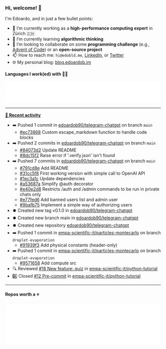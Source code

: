 ### Hi, welcome! 👋 

I'm Edoardo, and in just a few bullet points:

- 🔭 I’m currently working as a **high-performance computing expert** in Zürich 🇨🇭
- 🌱 I’m currently learning **algorithmic thinking**
- 👯 I’m looking to collaborate on some **programming challenge** (e.g., [Advent of Code](https://github.com/edoardob90/aoc2022)) or an **open-source project**
- 📫 How to reach me: `hi@edobld.me`, [LinkedIn](https://linkedin.com/in/edobld), or [Twitter](https://twitter.com/eadweard90)
- 🌐 My personal blog: [blog.edoardob.im](https://blog.edoardob.im)

#### Languages I work(ed) with 👨‍💻

<img src="https://github.com/edoardob90/edoardob90/blob/main/.cache/languages.svg">

---

**[📰 Recent activity](https://github.com/edoardob90)**
* ➡️ Pushed 1 commit in [edoardob90/telegram-chatgpt](https://github.com/edoardob90/telegram-chatgpt) on branch `main`
  * [#ec73868](https://github.com/edoardob90/telegram-chatgpt/commit/ec73868) Custom escape_markdown function to handle code blocks
* ➡️ Pushed 2 commits in [edoardob90/telegram-chatgpt](https://github.com/edoardob90/telegram-chatgpt) on branch `main`
  * [#84073d2](https://github.com/edoardob90/telegram-chatgpt/commit/84073d2) Update README
  * [#8dc15f2](https://github.com/edoardob90/telegram-chatgpt/commit/8dc15f2) Raise error if &#39;.verify.json&#39; isn&#39;t found
* ➡️ Pushed 7 commits in [edoardob90/telegram-chatgpt](https://github.com/edoardob90/telegram-chatgpt) on branch `main`
  * [#791cd8e](https://github.com/edoardob90/telegram-chatgpt/commit/791cd8e) Add README
  * [#31cc5f8](https://github.com/edoardob90/telegram-chatgpt/commit/31cc5f8) First working version with simple call to OpenAI API
  * [#1ec3a1c](https://github.com/edoardob90/telegram-chatgpt/commit/1ec3a1c) Update dependencies
  * [#a53687a](https://github.com/edoardob90/telegram-chatgpt/commit/a53687a) Simplify @auth decorator
  * [#e40e2d8](https://github.com/edoardob90/telegram-chatgpt/commit/e40e2d8) Restricts /auth and /admin commands to be run in private chats only
  * [#e77fed6](https://github.com/edoardob90/telegram-chatgpt/commit/e77fed6) Add banned users list and admin user
  * [#9bafb75](https://github.com/edoardob90/telegram-chatgpt/commit/9bafb75) Implement a simple way of authorizing users
* ⏺️ Created new tag v0.1.0 in [edoardob90/telegram-chatgpt](https://github.com/edoardob90/telegram-chatgpt)
* ⏺️ Created new branch main in [edoardob90/telegram-chatgpt](https://github.com/edoardob90/telegram-chatgpt)
* ⏺️ Created new repository  [edoardob90/telegram-chatgpt](https://github.com/edoardob90/telegram-chatgpt)
* ➡️ Pushed 1 commit in [empa-scientific-it/particles-montecarlo](https://github.com/empa-scientific-it/particles-montecarlo) on branch `droplet-evaporation`
  * [#91939f3](https://github.com/empa-scientific-it/particles-montecarlo/commit/91939f3) Add physical constants (header-only)
* ➡️ Pushed 1 commit in [empa-scientific-it/particles-montecarlo](https://github.com/empa-scientific-it/particles-montecarlo) on branch `droplet-evaporation`
  * [#9571658](https://github.com/empa-scientific-it/particles-montecarlo/commit/9571658) Add compute src
* 🔍 Reviewed [#18 New feature: quiz](https://github.com/empa-scientific-it/python-tutorial/pull/18) in [empa-scientific-it/python-tutorial](https://github.com/empa-scientific-it/python-tutorial)
* #️⃣ Closed [#12 Pre-commit](https://github.com/empa-scientific-it/python-tutorial/issues/12) in [empa-scientific-it/python-tutorial](https://github.com/empa-scientific-it/python-tutorial)


---

#### Repos worth a ⭐

<img src="https://github.com/edoardob90/edoardob90/blob/main/.cache/stars.svg">

<!--
- ⚡ Fun fact: ...
- 🤔 I’m looking for help with ...
- 💬 Ask me about ...
-->
